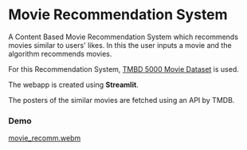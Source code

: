 # Movie Recommendation System
A Content Based Movie Recommendation System which recommends movies similar to users' likes. In this the user inputs a movie and the algorithm recommends movies.
<br>

For this Recommendation System, [TMBD 5000 Movie Dataset](https://www.kaggle.com/datasets/tmdb/tmdb-movie-metadata?datasetId=138) is used.

The webapp is created using **Streamlit**.

The posters of the similar movies are fetched using an API by TMDB.

### Demo

[movie_recomm.webm](https://user-images.githubusercontent.com/80087561/181699003-0e62586f-5ab7-4120-ac06-9f0f64a3bcb6.webm)
